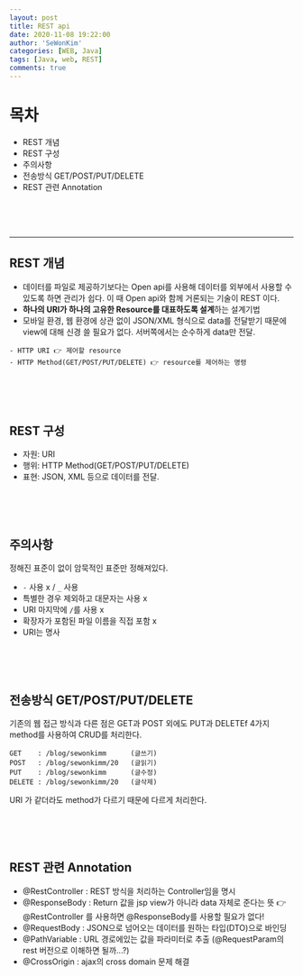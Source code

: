 ```yaml
---
layout: post
title: REST api
date: 2020-11-08 19:22:00
author: 'SeWonKim'
categories: [WEB, Java]
tags: [Java, web, REST]
comments: true
---
```


# 목차

- REST 개념
- REST 구성
- 주의사항
- 전송방식 GET/POST/PUT/DELETE
- REST 관련 Annotation

&nbsp;  
&nbsp;  
&nbsp;

---

## REST 개념

- 데이터를 파일로 제공하기보다는 Open api를 사용해 데이터를 외부에서 사용할 수 있도록 하면 관리가 쉽다. 이 때 Open api와 함께 거론되는 기술이 REST 이다.
- **하나의 URI가 하나의 고유한 Resource를 대표하도록 설계**하는 설계기법
- 모바일 환경, 웹 환경에 상관 없이 JSON/XML 형식으로 data를 전달받기 때문에 view에 대해 신경 쓸 필요가 없다. 서버쪽에서는 순수하게 data만 전달.

```
- HTTP URI 👉 제어할 resource
- HTTP Method(GET/POST/PUT/DELETE) 👉 resource를 제어하는 명령
```

&nbsp;  
&nbsp;  
&nbsp;

## REST 구성

- 자원: URI
- 행위: HTTP Method(GET/POST/PUT/DELETE)
- 표현: JSON, XML 등으로 데이터를 전달.

&nbsp;  
&nbsp;  
&nbsp;

## 주의사항

정해진 표준이 없이 암묵적인 표준만 정해져있다.

- `-` 사용 x / `_` 사용
- 특별한 경우 제외하고 대문자는 사용 x
- URI 마지막에 `/`를 사용 x
- 확장자가 포함된 파일 이름을 직접 포함 x
- URI는 명사

&nbsp;  
&nbsp;  
&nbsp;

## 전송방식 GET/POST/PUT/DELETE

기존의 웹 접근 방식과 다른 점은 GET과 POST 외에도 PUT과 DELETEf 4가지 method를 사용하여 CRUD를 처리한다.

```
GET    : /blog/sewonkimm      (글쓰기)
POST   : /blog/sewonkimm/20   (글읽기)
PUT    : /blog/sewonkimm      (글수정)
DELETE : /blog/sewonkimm/20   (글삭제)
```

URI 가 같더라도 method가 다르기 때문에 다르게 처리한다.

&nbsp;  
&nbsp;  
&nbsp;

## REST 관련 Annotation

- @RestController : REST 방식을 처리하는 Controller임을 명시
- @ResponseBody : Return 값을 jsp view가 아니라 data 자체로 준다는 뜻 👉 @RestController 를 사용하면 @ResponseBody를 사용할 필요가 없다!
- @RequestBody : JSON으로 넘어오는 데이터를 원하는 타입(DTO)으로 바인딩
- @PathVariable : URL 경로에있는 값을 파라미터로 추출 (@RequestParam의 rest 버전으로 이해하면 될까...?)
- @CrossOrigin : ajax의 cross domain 문제 해결

&nbsp;  
&nbsp;  
&nbsp;
